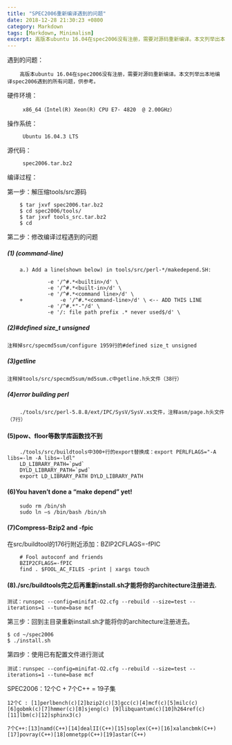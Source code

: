 ```yaml
---
title: "SPEC2006重新编译遇到的问题"
date: 2018-12-28 21:30:23 +0800
category: Markdown
tags: [Markdown, Minimalism]
excerpt: 高版本ubuntu 16.04在spec2006没有注册，需要对源码重新编译。本文列举出本地编译spec2006遇到的所有问题，供参考。
---
```


遇到的问题：
        
        高版本ubuntu 16.04在spec2006没有注册，需要对源码重新编译。本文列举出本地编译spec2006遇到的所有问题，供参考。

硬件环境：
         
         x86_64（Intel(R) Xeon(R) CPU E7- 4820  @ 2.00GHz）

操作系统：

         Ubuntu 16.04.3 LTS  

源代码：

         spec2006.tar.bz2



编译过程：

第一步：解压缩tools/src源码
```
    $ tar jxvf spec2006.tar.bz2
    $ cd spec2006/tools/
    $ tar jxvf tools_src.tar.bz2
    $ cd 
```

第二步：修改编译过程遇到的问题

##### (1) (command-line)
  
```
    a.) Add a line(shown below) in tools/src/perl-*/makedepend.SH:

             -e '/^#.*<builtin>/d' \
             -e '/^#.*<built-in>/d' \
             -e '/^#.*<command line>/d' \
    +            -e '/^#.*<command-line>/d' \ <-- ADD THIS LINE
             -e '/^#.*"-"/d' \
             -e '/: file path prefix .* never used$/d' \
```

##### (2)#defined size_t unsigned
```
注释掉src/specmd5sum/configure 1959行的#defined size_t unsigned
```
##### (3)getline
```
注释掉tools/src/specmd5sum/md5sum.c中getline.h头文件（38行）
```
##### (4)error building perl
```
    ./tools/src/perl-5.8.8/ext/IPC/SysV/SysV.xs文件，注释asm/page.h头文件（7行）
```
#### (5)pow、floor等数学库函数找不到
```
    ./tools/src/buildtools中300+行的export替换成：export PERLFLAGS="-A libs=-lm -A libs=-ldl"
    LD_LIBRARY_PATH=`pwd`
    DYLD_LIBRARY_PATH=`pwd`
    export LD_LIBRARY_PATH DYLD_LIBRARY_PATH
```
#### (6)You haven’t done a “make depend” yet!

``` 
    sudo rm /bin/sh
    sudo ln –s /bin/bash /bin/sh
```

#### (7)Compress-Bzip2 and -fpic

在src/buildtool的176行附近添加：BZIP2CFLAGS=-fPIC

```
    # Fool autoconf and friends
    BZIP2CFLAGS=-fPIC
    find . $FOOL_AC_FILES -print | xargs touch
```

#### (8)./src/buildtools完之后再重新install.sh才能将你的architecture注册进去.

    测试：runspec --config=minifat-O2.cfg --rebuild --size=test --iterations=1 --tune=base mcf

第三步：回到主目录重新install.sh才能将你的architecture注册进去。

    $ cd ~/spec2006
    $ ./install.sh

第四步：使用已有配置文件进行测试

    测试：runspec --config=minifat-O2.cfg --rebuild --size=test --iterations=1 --tune=base mcf
    

SPEC2006：12个C + 7个C++ = 19子集

`12个C : [1]perlbench(c)[2]bzip2(c)[3]gcc(c)[4]mcf(c)[5]milc(c)[6]gobmk(c)[7]hmmer(c)[8]sjeng(c)
    [9]libquantum(c)[10]h264ref(c)[11]lbm(c)[12]sphinx3(c)`

`7个C++:[13]namd(C++)[14]dealII(C++)[15]soplex(C++)[16]xalancbmk(C++)[17]povray(C++)[18]omnetpp(C++)[19]astar(C++)`

